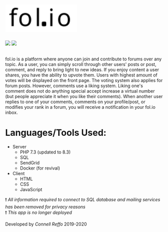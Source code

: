 <h1><img src="images/other/folioLogoWhite.svg" width="230"></h1>

<div align="left">
 <img src="https://img.shields.io/badge/language-PHP-purple">
 <img src="https://img.shields.io/badge/developer-Connell Reffo-red">
</div>

<br />

fol.io is a platform where anyone can join and contribute to forums over any topic. As a user, you can simply scroll through other users' posts or post, comment, and reply to bring light to new ideas. If you enjoy content a user shares, you have the ability to upvote them. Users with highest amount of votes will be displayed on the front page. The voting system also applies for forum posts. However, comments use a liking system. Liking one's comment does not do anything special accept increase a virtual number (but people appreciate it when you like their comments). When another user replies to one of your comments, comments on your profile/post, or modifies your rank in a forum, you will receive a notification in your fol.io inbox.

# Languages/Tools Used:

- Server
  - PHP 7.3 (updated to 8.3)
  - SQL
  - SendGrid
  - Docker (for revival)
- Client
  - HTML
  - CSS
  - JavaScript

:exclamation: _All information required to connect to SQL database and mailing services has been removed for privacy reasons_ <br/>
:exclamation: _This app is no longer deployed_

Developed by _Connell Reffo_ 2019-2020
